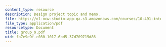 ```yaml
---
content_type: resource
description: Design project topic and memo.
file: https://ol-ocw-studio-app-qa.s3.amazonaws.com/courses/10-491-integrated-chemical-engineering-ii-spring-2006/fb7e9e9fc03010176bd537d709715d86_group_9.pdf
file_type: application/pdf
resourcetype: Document
title: group_9.pdf
uid: fb7e9e9f-c030-1017-6bd5-37d709715d86
---
```

